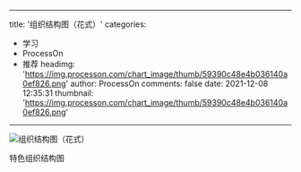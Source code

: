 
---
title: '组织结构图（花式）'
categories: 
 - 学习
 - ProcessOn
 - 推荐
headimg: 'https://img.processon.com/chart_image/thumb/59390c48e4b036140a0ef826.png'
author: ProcessOn
comments: false
date: 2021-12-08 12:35:31
thumbnail: 'https://img.processon.com/chart_image/thumb/59390c48e4b036140a0ef826.png'
---

<div>   
<img class="thumb" alt="组织结构图（花式）" src="https://img.processon.com/chart_image/thumb/59390c48e4b036140a0ef826.png" referrerpolicy="no-referrer">
<p>特色组织结构图</p>  
</div>
            